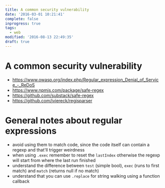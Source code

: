 ```yaml
---
title: A common security vulnerability
date: '2016-03-01 10:21:41'
complete: false
inprogress: true
tags:
  - web
modified: '2016-08-13 22:49:35'
draft: true
---
```

# A common security vulnerability

- https://www.owasp.org/index.php/Regular_expression_Denial_of_Service_-_ReDoS
- https://www.npmjs.com/package/safe-regex
- https://github.com/substack/safe-regex
- https://github.com/jviereck/regjsparser

# General notes about regular expressions

- avoid using them to match code, since the code itself can contain a regexp and that'll trigger weirdness
- when using `.exec` remember to reset the `lastIndex` otherwise the regexp will start from where the last run finished
- understand the difference between `test` (simple bool), `exec` (runs to first match) and `match` (returns null if no match)
- understand that you can use `.replace` for string walking using a function callback
